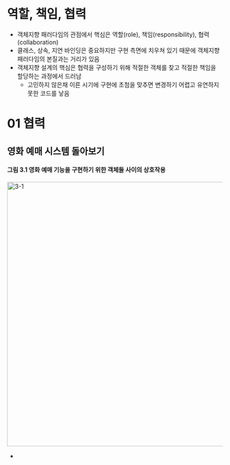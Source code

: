 # 역할, 책임, 협력
- 객체지향 패러다임의 관점에서 핵심은 역할(role), 책임(responsibility), 협력(collaboration)
- 클래스, 상속, 지연 바인딩은 중요하지만 구현 측면에 치우쳐 있기 때문에 객체지향 패러다임의 본질과는 거리가 있음
- 객체지향 설계의 핵심은 협력을 구성하기 위해 적절한 객체를 찾고 적절한 책임을 할당하는 과정에서 드러남
  - 고민하지 않은채 이른 시기에 구현에 초첨을 맞추면 변경하기 어렵고 유연하지 못한 코드를 낳음
  
# 01 협력
## 영화 예매 시스템 돌아보기

#### 그림 3.1 영화 예매 기능을 구현하기 위한 객체들 사이의 상호작용
<img width="616" alt="3-1" src="https://user-images.githubusercontent.com/7076334/105577849-620ba880-5dbf-11eb-88b5-37dd52f0841e.png">

- 

